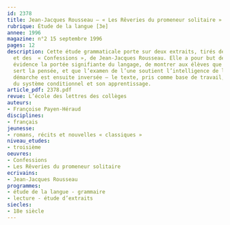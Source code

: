 ```yaml
---
id: 2378
title: Jean-Jacques Rousseau – « Les Rêveries du promeneur solitaire ». Étude d’extraits 
rubrique: Étude de la langue [3e]
annee: 1996
magazine: n°2 15 septembre 1996
pages: 12
description: Cette étude grammaticale porte sur deux extraits, tirés des « Rêveries »
  et des  « Confessions », de Jean-Jacques Rousseau. Elle a pour but de mettre en
  évidence la portée signifiante du langage, de montrer aux élèves que la syntaxe
  sert la pensée, et que l’examen de l’une soutient l’intelligence de l’autre. La
  démarche est ensuite inversée – le texte, pris comme base de travail, permet l’analyse
  du système conditionnel et son apprentissage.
article_pdf: 2378.pdf
revue: L’école des lettres des collèges
auteurs:
- Françoise Payen-Héraud
disciplines:
- français
jeunesse:
- romans, récits et nouvelles « classiques »
niveau_etudes:
- troisième
oeuvres:
- Confessions
- Les Rêveries du promeneur solitaire
ecrivains:
- Jean-Jacques Rousseau
programmes:
- étude de la langue - grammaire
- lecture - étude d’extraits
siecles:
- 18e siècle
---
```

